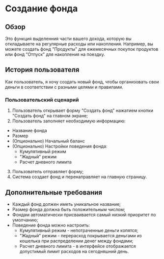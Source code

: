 # Создание фонда

## Обзор

Это функция выделенния части вашего дохода, которую вы откладываете на регулярные расходы или накопления. Например, вы можете создать фонд "Продукты" для ежемесячных покупок продуктов или фонд "Отпуск" для накопления на поездку.

## История пользователя

Как пользователь, я хочу создать новый фонд, чтобы организовать свои деньги в соответствии с разными целями и правилами.

### Пользовательский сценарий

1. Пользователь открывает форму "Создать фонд" нажатием кнопки "Создать фонд" на главном экране;
2. Пользователь заполняет необходимую информацию:

- Название фонда
- Размер
- (Опционально) Начальный баланс
- (Опционально) Настройки поведения фонда:
  - Кумулятивный режим
  - "Жадный" режим
  - Расчет дневного лимита

3. Пользователь отправляет форму;
4. Система создает фонд и перенаправляет на главную страницу.

## Дополнительные требования

- Каждый фонд должен иметь уникальное название;
- Размер фонда должна быть положительным числом;
- Фондам автоматически присваивается самый низкий приоритет по умолчанию;
- Поведение фонда можно настроить:
  - Кумулятивный режим - непотраченные деньги копятся;
  - "Жадный" режим - перерасход покрывается деньгами из кошелька при распределении денег между фондами;
  - Расчет дневного лимита - в интерфейсе отображается допустимый лимит расходов на сегодняшний день.
